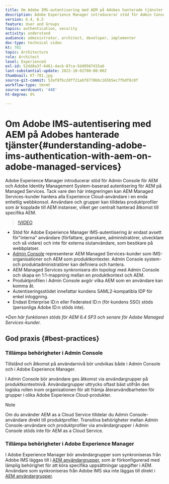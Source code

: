 ```yaml
---
title: Om Adobe IMS-autentisering med AEM på Adobes hanterade tjänster
description: Adobe Experience Manager introducerar stöd för Admin Console för AEM och Adobe IMS-baserad (Identity Management System) autentisering för AEM på Managed Services.   Tack vare den här integreringen kan AEM Managed Services-kunder hantera alla Experience Cloud-användare i en enda enhetlig webbkonsol. Användare och grupper kan tilldelas produktprofiler som är kopplade till AEM instanser, vilket ger centralt hanterad åtkomst till specifika AEM.
version: 6.4, 6.5
feature: User and Groups
topics: authentication, security
activity: understand
audience: administrator, architect, developer, implementer
doc-type: technical video
kt: 781
topic: Architecture
role: Architect
level: Experienced
exl-id: 52dd8a3f-6461-4acb-87ca-5dd9567d15a6
last-substantial-update: 2022-10-01T00:00:00Z
thumbnail: KT-781.jpg
source-git-commit: 53af8fbc20ff21abf8778bbc165b5ec7fbdf8c8f
workflow-type: tm+mt
source-wordcount: '448'
ht-degree: 0%

---
```


# Om Adobe IMS-autentisering med AEM på Adobes hanterade tjänster{#understanding-adobe-ims-authentication-with-aem-on-adobe-managed-services}

Adobe Experience Manager introducerar stöd för Admin Console för AEM och Adobe Identity Management System-baserad autentisering för AEM på Managed Services.   Tack vare den här integreringen kan AEM Managed Services-kunder hantera alla Experience Cloud-användare i en enda enhetlig webbkonsol. Användare och grupper kan tilldelas produktprofiler som är kopplade till AEM instanser, vilket ger centralt hanterad åtkomst till specifika AEM.

>[!VIDEO](https://video.tv.adobe.com/v/26170?quality=12&learn=on)

* Stöd för Adobe Experience Manager IMS-autentisering är endast avsett för&quot;interna&quot; användare (författare, granskare, administratörer, utvecklare och så vidare) och inte för externa slutanvändare, som besökare på webbplatser.
* [Admin Console](https://adminconsole.adobe.com/) representerar AEM Managed Services-kunder som IMS-organisationer och AEM som produktkontexter. Admin Console system- och produktadministratörer kan definiera och hantera.
* AEM Managed Services synkronisera din topologi med Admin Console och skapa en 1:1-mappning mellan en produktkontext och AEM.
* Produktprofilen i Admin Console avgör vilka AEM som en användare kan komma åt.
* Autentiseringsstödet innefattar kundens SAML2-kompatibla IDP för enkel inloggning.
* Endast Enterprise ID:n eller Federated ID:n (för kundens SSO) stöds (personliga Adobe ID:n stöds inte).

*&#42;Den här funktionen stöds för AEM 6.4 SP3 och senare för Adobe Managed Services-kunder.*

## God praxis {#best-practices}

### Tillämpa behörigheter i Admin Console

Tillstånd och åtkomst på användarnivå bör undvikas både i Admin Console och i Adobe Experience Manager.

I Admin Console bör användare ges åtkomst via användargrupper på produktkontextnivå. Användargrupper uttrycks oftast bäst utifrån den logiska rollen inom organisationen för att främja återanvändbarheten för grupper i olika Adobe Experience Cloud-produkter.

>[!NOTE]
>
> Om du använder AEM as a Cloud Service tilldelar du Admin Console-användare direkt till produktprofiler. Transitiva behörigheter mellan Admin Console-användare och produktprofiler via användargrupper i Admin Console stöds inte för AEM as a Cloud Service.

### Tillämpa behörigheter i Adobe Experience Manager

I Adobe Experience Manager bör användargrupper som synkroniseras från Adobe IMS läggas till i [AEM användargrupper](https://experienceleague.adobe.com/docs/experience-manager-65/administering/security/security.html), som är förkonfigurerad med lämplig behörighet för att köra specifika uppsättningar uppgifter i AEM. Användare som synkroniseras från Adobe IMS ska inte läggas till direkt i [AEM användargrupper](https://experienceleague.adobe.com/docs/experience-manager-65/administering/security/security.html).
